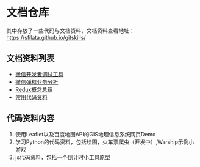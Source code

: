 # 文档仓库
其中存放了一些代码与文档资料，文档资料查看地址：<a href="https://sfilata.github.io/gitskills/">https://sfilata.github.io/gitskills/</a>

## 文档资料列表
* <a href="https://sfilata.github.io/gitskills/introduce">微信开发者调试工具</a>
* <a href="https://sfilata.github.io/gitskills/weixin">微信弹框业务分析</a>
* <a href="https://sfilata.github.io/gitskills/Redux">Redux概念总结</a>
* <a href="https://sfilata.github.io/gitskills/code">常用代码资料</a>

## 代码资料内容
1. 使用Leaflet以及百度地图API的GIS地理信息系统网页Demo
2. 学习Python的代码资料，包括绘图，火车票爬虫（开发中）,Warship示例小游戏
3. js代码资料，包括一个倒计时小工具原型
